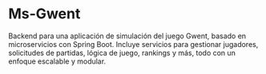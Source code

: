 # Ms-Gwent
Backend para una aplicación de simulación del juego Gwent, basado en microservicios con Spring Boot. Incluye servicios para gestionar jugadores, solicitudes de partidas, lógica de juego, rankings y más, todo con un enfoque escalable y modular.
